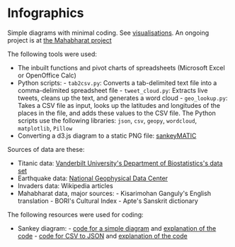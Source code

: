 # Infographics

Simple diagrams with minimal coding. See [visualisations](http://aninditabasu.github.io/visualisations/). An ongoing project is at [the Mahabharat project](https://rawgit.com/AninditaBasu/visualisations/master/mb_weapons.html)

The following tools were used:

-    The inbuilt functions and pivot charts of spreadsheets (Microsoft Excel or OpenOffice Calc)
-    Python scripts:
    - `tab2csv.py`: Converts a tab-delimited text file into a comma-delimited spreadsheet file
    - `tweet_cloud.py`: Extracts live tweets, cleans up the text, and generates a word cloud
    - `geo_lookup.py`: Takes a CSV file as input, looks up the latitudes and longitudes of the places in the file, and adds these values to the CSV file.
    The Python scripts use the following libraries: `json`, `csv`, `geopy`, `wordcloud`, `matplotlib`, `Pillow` 
-    Converting a d3.js diagram to a static PNG file: [sankeyMATIC](http://www.sankeymatic.com/build/)

Sources of data are these:

-    Titanic data: [Vanderbilt University's Department of Biostatistics's data set](http://biostat.mc.vanderbilt.edu/wiki/Main/DataSets)
-    Earthquake data: [National Geophysical Data Center](www.ngdc.noaa.gov/hazard/earthqk.shtml)
-    Invaders data: Wikipedia articles
-    Mahabharat data, major sources:
    - Kisarimohan Ganguly's English translation
    - BORI's Cultural Index
    - Apte's Sanskrit dictionary

The following resources were used for coding:
-    Sankey diagram:
    -    [code for a simple diagram](https://gist.github.com/d3noob/c2637e28b79fb3bfea13) and [explanation of the code](http://www.d3noob.org/2013/02/sankey-diagrams-description-of-d3js-code.html)
    -    [code for CSV to JSON](https://github.com/mohans-ca/Who-Said-What-Sankey) and [explanation of the code](https://www.crowdanalytix.com/communityBlog/who-said-what---d3-sankey-chart-tutorial-using-twitter-data)
